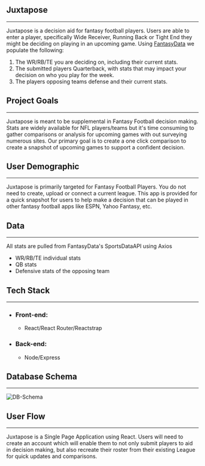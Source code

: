 ## Juxtapose
---
Juxtapose is a decision aid for fantasy football players. Users are able to enter a player, specifically Wide Receiver, Running Back or Tight End they might be deciding on playing in an upcoming game. Using [FantasyData](https://www.fantasydata.com) we populate the following:
1. The WR/RB/TE you are deciding on, including their current stats.
2. The submitted players Quarterback, with stats that may impact your decision on who you play for the week.
3. The players opposing teams defense and their current stats.

## Project Goals 
--- 
Juxtapose is meant to be supplemental in Fantasy Football decision making. Stats are widely available for NFL players/teams but it's time consuming to gather comparisons or analysis for upcoming games with out surveying numerous sites. Our primary goal is to create a one click comparison to create a snapshot of upcoming games to support a confident decision. 

## User Demographic
--- 
Juxtapose is primarily targeted for Fantasy Football Players. You do not need to create, upload or connect a current league. This app is provided for a quick snapshot for users to help make a decision that can be played in other fantasy football apps like ESPN, Yahoo Fantasy, etc.

## Data
--- 
All stats are pulled from FantasyData's SportsDataAPI using Axios
- WR/RB/TE individual stats
- QB stats
- Defensive stats of the opposing team

## Tech Stack
--- 
- ### Front-end: 
    - React/React Router/Reactstrap
- ### Back-end: 
    - Node/Express

## Database Schema
--- 
![DB-Schema](https://user-images.githubusercontent.com/91156228/209449620-8726ef2d-3fc5-46f2-bec4-67ff751c3b78.png)


## User Flow
--- 
Juxtapose is a Single Page Application using React. Users will need to create an account which will enable them to not only submit players to aid in decision making, but also recreate their roster from their existing League for quick updates and comparisons.
